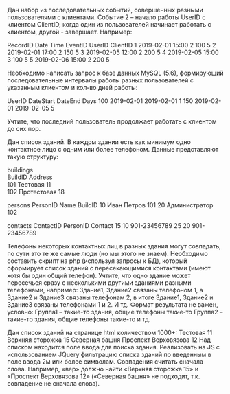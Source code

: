 Дан набор из последовательных событий, совершенных разными пользователями с клиентами. Событие 2 – начало работы UserID с клиентом ClientID, когда один из пользователей начинает работать с клиентом, другой - завершает. Например:

RecordID	Date	      Time	EventID	UserID	ClientID
1	        2019-02-01	15:00	2	      100	    5
2	        2019-02-01	17:00	2	      150	    5
3	        2019-02-05	12:00	2	      200	    5
4	        2019-02-05	15:00	3	      100	    5
5	        2019-02-06	15:00	2	      200	    5

Необходимо написать запрос к базе данных MySQL (5.6), формирующий последовательные интервалы работы разных пользователей с указанным клиентом и кол-во дней работы:

UserID	DateStart	  DateEnd	    Days
100	    2019-02-01	2019-02-01	1
150	    2019-02-01	2019-02-05	5

Учтите, что последний пользователь продолжает работать с клиентом до сих пор.

Дан список зданий. В каждом здании есть как минимум одно контактное лицо с одним или более телефоном.
Данные представляют такую структуру:

buildings		          		                          
BuildID	  Address		    	          		
101	      Тестовая 11		    	    		    
102	      Протестовая 18			  		    

persons
PersonID	Name            BuildID
10	      Иван Петров     101
20	      Администратор   102

contacts
ContactID	  PersonID	Contact
15	        10	      901-23456789
25	        20	      901-23456789

Телефоны некоторых контактных лиц в разных здания могут совпадать, по сути это те же самые люди (но мы этого не знаем).
Необходимо составить скрипт на php (используя запросы к БД), который сформирует список зданий с пересекающимися контактами (имеют хотя бы один общий телефон).
Учтите, что одно здание может пересечься сразу с несколькими другими зданиями разными телефонами, например: 
Здание1, Здание2 связаны телефоном 1, а Здание2 и Здание3 связаны телефонам 2, в итоге Здание1, Здание2 и Здание3 связаны телефонами 1 и 2. И тд.
Формат результата не важен, условно: 
Группа1 – такие-то здания, общие телефоны такие-то
Группа2 – такие-то здания, общие телефоны такие-то
и тд.

Дан список зданий на странице html количеством 1000+:
Тестовая 11
Верхняя сторожка 15
Северная башня
Проспект Верховязова 12
Над списком находится поле ввода для поиска здания. 
Реализовать на JS c использованием JQuery фильтрацию списка зданий по введенным в поле ввода 2м или более символам. Совпадения считать сначала слова.
Например, «вер» должно найти «Верхняя сторожка 15» и «Проспект Верховязова 12» («Северная башня» не подходит, т.к. совпадение не сначала слова).
